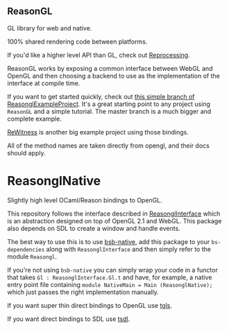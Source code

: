 ReasonGL
---
GL library for web and native.

100% shared rendering code between platforms.

If you'd like a higher level API than GL, check out [Reprocessing](https://github.com/Schmavery/reprocessing).

ReasonGL works by exposing a common interface between WebGL and OpenGL and then choosing a backend to use as the implementation of the interface at compile time.

If you want to get started quickly, check out [this simple branch of ReasonglExampleProject](https://github.com/bsansouci/reasonglexampleproject/tree/simple). It's a great starting point to any project using `ReasonGL` and a simple tutorial. The master branch is a much bigger and complete example.

[ReWitness](https://github.com/bsansouci/rewitness) is another big example project using those bindings.

All of the method names are taken directly from opengl, and their docs should apply.

ReasonglNative
===

Slightly high level OCaml/Reason bindings to OpenGL.

This repository follows the interface described in [ReasonglInterface](https://github.com/bsansouci/reasongl-interface) which is an abstraction designed on top of OpenGL 2.1 and WebGL. This package also depends on SDL to create a window and handle events.

The best way to use this is to use [bsb-native](https://github.com/bsansouci/bsb-native), add this package to your `bs-dependencies` along with `ReasonglInterface` and then simply refer to the module `Reasongl`.

If you're not using `bsb-native` you can simply wrap your code in a functor that takes `Gl : ReasonglInterface.Gl.t` and have, for example, a native entry point file containing `module NativeMain = Main (ReasonglNative);` which just passes the right implementation manually.

If you want super thin direct bindings to OpenGL use [tgls](https://github.com/bsansouci/tgls).

If you want direct bindings to SDL use [tsdl](https://github.com/bsansouci/tsdl).
